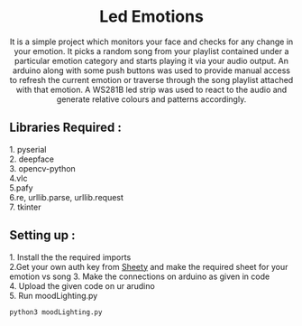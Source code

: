   <h1 align="center">Led Emotions</h1>
  <p align="center">
    It is a simple project which monitors your face and checks for any change in your emotion. It picks a random song from your playlist contained under a particular emotion category and starts playing it via your audio output. An arduino along with some push buttons was used to provide manual access to refresh the current emotion or traverse through the song playlist attached with that emotion. A WS281B led strip was used to react to the audio and generate relative colours and patterns accordingly.
  <br>
</p>

## Libraries Required : 
  <p> 
  1. pyserial<br>
  2. deepface<br>
  3. opencv-python<br>
  4.vlc<br>
  5.pafy<br>
  6.re, urllib.parse, urllib.request<br>
  7. tkinter<br>
  </p>


## Setting up : 

  <p>
   1. Install the the required imports <br>
   2.Get your own auth key from <a href="https://sheety.co">Sheety</a> and make the required sheet for your emotion vs song
   3. Make the connections on arduino as given in code<br>
   4. Upload the given code on ur arudino<br>
   5. Run moodLighting.py<br>
  </p>
  
```bash
python3 moodLighting.py
```
